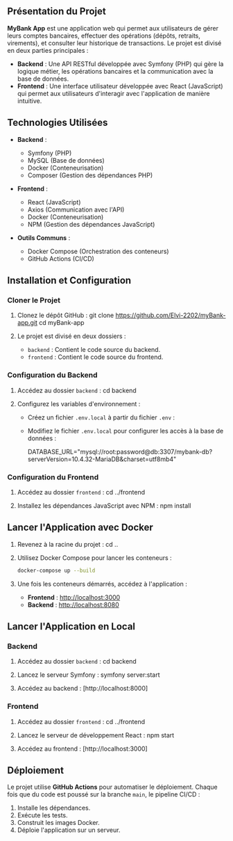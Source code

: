 
## **Présentation du Projet**

**MyBank App** est une application web qui permet aux utilisateurs de gérer leurs comptes bancaires, effectuer des opérations (dépôts, retraits, virements), et consulter leur historique de transactions. Le projet est divisé en deux parties principales :

- **Backend** : Une API RESTful développée avec Symfony (PHP) qui gère la logique métier, les opérations bancaires et la communication avec la base de données.
- **Frontend** : Une interface utilisateur développée avec React (JavaScript) qui permet aux utilisateurs d'interagir avec l'application de manière intuitive.

## **Technologies Utilisées**

- **Backend** :
  - Symfony (PHP)
  - MySQL (Base de données)
  - Docker (Conteneurisation)
  - Composer (Gestion des dépendances PHP)

- **Frontend** :
  - React (JavaScript)
  - Axios (Communication avec l'API)
  - Docker (Conteneurisation)
  - NPM (Gestion des dépendances JavaScript)

- **Outils Communs** :
  - Docker Compose (Orchestration des conteneurs)
  - GitHub Actions (CI/CD)



## **Installation et Configuration**

### **Cloner le Projet**

1. Clonez le dépôt GitHub :
   git clone https://github.com/Elvi-2202/myBank-app.git
   cd myBank-app
  

2. Le projet est divisé en deux dossiers :
   - `backend` : Contient le code source du backend.
   - `frontend` : Contient le code source du frontend.

### **Configuration du Backend**

1. Accédez au dossier `backend` :
   cd backend

2. Configurez les variables d'environnement :
   - Créez un fichier `.env.local` à partir du fichier `.env` :
    
   - Modifiez le fichier `.env.local` pour configurer les accès à la base de données :
     
     DATABASE_URL="mysql://root:password@db:3307/mybank-db?serverVersion=10.4.32-MariaDB&charset=utf8mb4"
     

### **Configuration du Frontend**

1. Accédez au dossier `frontend` :
   cd ../frontend
   

2. Installez les dépendances JavaScript avec NPM : 
   npm install
  
## **Lancer l'Application avec Docker**

1. Revenez à la racine du projet : 
   cd ..
  
2. Utilisez Docker Compose pour lancer les conteneurs :
   ```bash
   docker-compose up --build
   ```

3. Une fois les conteneurs démarrés, accédez à l'application :
   - **Frontend** : [http://localhost:3000](http://localhost:3000)
   - **Backend** : [http://localhost:8080](http://localhost:8080)

## **Lancer l'Application en Local**

### **Backend**

1. Accédez au dossier `backend` :
   cd backend
 

2. Lancez le serveur Symfony :
   symfony server:start

3. Accédez au backend : [http://localhost:8000]

### **Frontend**

1. Accédez au dossier `frontend` :
   cd ../frontend

2. Lancez le serveur de développement React :
   npm start

3. Accédez au frontend : [http://localhost:3000]

## **Déploiement**

Le projet utilise **GitHub Actions** pour automatiser le déploiement. Chaque fois que du code est poussé sur la branche `main`, le pipeline CI/CD :

1. Installe les dépendances.
2. Exécute les tests.
3. Construit les images Docker.
4. Déploie l'application sur un serveur.

